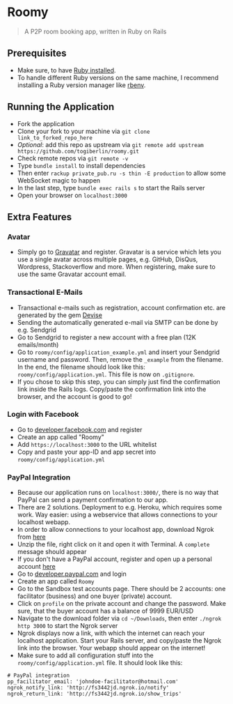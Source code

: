 # Roomy
> A P2P room booking app, written in Ruby on Rails

## Prerequisites
- Make sure, to have [Ruby installed](https://www.ruby-lang.org/en/documentation/installation/).
- To handle different Ruby versions on the same machine, I recommend installing a Ruby version manager like [rbenv](https://github.com/rbenv/).

## Running the Application
- Fork the application
- Clone your fork to your machine via ```git clone link_to_forked_repo_here```
- _Optional_: add this repo as upstream via ```git remote add upstream https://github.com/togiberlin/roomy.git```
- Check remote repos via ```git remote -v```
- Type ```bundle install``` to install dependencies
- Then enter ```rackup private_pub.ru -s thin -E production``` to allow some WebSocket magic to happen
- In the last step, type ```bundle exec rails s``` to start the Rails server
- Open your browser on ```localhost:3000```

## Extra Features
### Avatar
- Simply go to [Gravatar](https://www.gravatar.com) and register. Gravatar is a service which lets you use a single avatar across multiple pages, e.g. GitHub, DisQus, Wordpress, Stackoverflow and more. When registering, make sure to use the same Gravatar account email.

### Transactional E-Mails
- Transactional e-mails such as registration, account confirmation etc. are generated by the gem [Devise](https://github.com/plataformatec/devise)
- Sending the automatically generated e-mail via SMTP can be done by e.g. Sendgrid
- Go to Sendgrid to register a new account with a free plan (12K emails/month)
- Go to ```roomy/config/application_example.yml``` and insert your Sendgrid username and password. Then, remove the ```_example``` from the filename. In the end, the filename should look like this: ```roomy/config/application.yml```. This file is now on ```.gitignore```.
- If you chose to skip this step, you can simply just find the confirmation link inside the Rails logs. Copy/paste the confirmation link into the browser, and the account is good to go!

### Login with Facebook
- Go to [developer.facebook.com](https://developer.facebook.com) and register
- Create an app called "Roomy"
- Add ```https://localhost:3000``` to the URL whitelist
- Copy and paste your app-ID and app secret into ```roomy/config/application.yml```

### PayPal Integration
- Because our application runs on ```localhost:3000/```, there is no way that PayPal can send a payment confirmation to our app.
- There are 2 solutions. Deployment to e.g. Heroku, which requires some work. Way easier: using a webservice that allows connections to your localhost webapp.
- In order to allow connections to your localhost app, download Ngrok from [here](https://ngrok.com/)
- Unzip the file, right click on it and open it with Terminal. A ```complete``` message should appear
- If you don't have a PayPal account, register and open up a personal account [here](https://www.paypal.com)
- Go to [developer.paypal.com](https://developer.paypal.com) and login
- Create an app called ```Roomy```
- Go to the Sandbox test accounts page. There should be 2 accounts: one facilitator (business) and one buyer (private) account.
- Click on ```profile``` on the private account and change the password. Make sure, that the buyer account has a balance of 9999 EUR/USD
- Navigate to the download folder via ```cd ~/Downloads```, then enter ```./ngrok http 3000``` to start the Ngrok server
- Ngrok displays now a link, with which the internet can reach your localhost application. Start your Rails server, and copy/paste the Ngrok link into the browser. Your webapp should appear on the internet!
- Make sure to add all configuration stuff into the ```roomy/config/application.yml``` file. It should look like this:
```
# PayPal integration
pp_facilitator_email: 'johndoe-facilitator@hotmail.com'
ngrok_notify_link: 'http://fs3442jd.ngrok.io/notify'
ngrok_return_link: 'http://fs3442jd.ngrok.io/show_trips'
```
